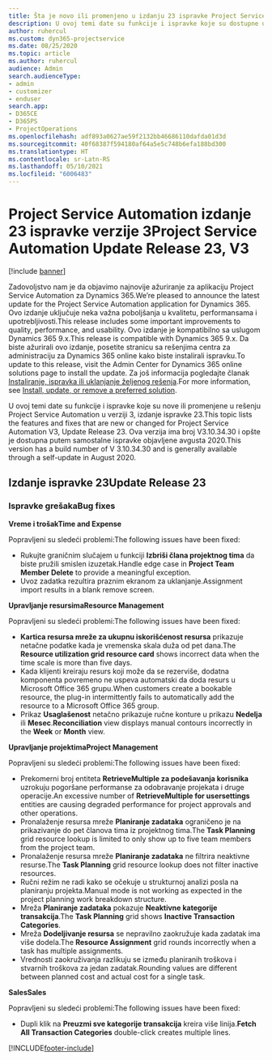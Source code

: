 ```yaml
---
title: Šta je novo ili promenjeno u izdanju 23 ispravke Project Service Automation verzije 3
description: U ovoj temi date su funkcije i ispravke koje su dostupne u izdanju 23 ispravke za Project Service Automation verzije 3.
author: ruhercul
ms.custom: dyn365-projectservice
ms.date: 08/25/2020
ms.topic: article
ms.author: ruhercul
audience: Admin
search.audienceType:
- admin
- customizer
- enduser
search.app:
- D365CE
- D365PS
- ProjectOperations
ms.openlocfilehash: adf893a0627ae59f2132bb46686110dafda01d3d
ms.sourcegitcommit: 40f68387f594180af64a5e5c748b6efa188bd300
ms.translationtype: HT
ms.contentlocale: sr-Latn-RS
ms.lasthandoff: 05/10/2021
ms.locfileid: "6006483"
---
```

# <a name="project-service-automation-update-release-23-v3"></a><span data-ttu-id="80a07-103">Project Service Automation izdanje 23 ispravke verzije 3</span><span class="sxs-lookup"><span data-stu-id="80a07-103">Project Service Automation Update Release 23, V3</span></span>

[!include [banner](../includes/psa-now-project-operations.md)]

<span data-ttu-id="80a07-104">Zadovoljstvo nam je da objavimo najnovije ažuriranje za aplikaciju Project Service Automation za Dynamics 365.</span><span class="sxs-lookup"><span data-stu-id="80a07-104">We’re pleased to announce the latest update for the Project Service Automation application for Dynamics 365.</span></span> <span data-ttu-id="80a07-105">Ovo izdanje uključuje neka važna poboljšanja u kvalitetu, performansama i upotrebljivosti.</span><span class="sxs-lookup"><span data-stu-id="80a07-105">This release includes some important improvements to quality, performance, and usability.</span></span> <span data-ttu-id="80a07-106">Ovo izdanje je kompatibilno sa uslugom Dynamics 365 9.x.</span><span class="sxs-lookup"><span data-stu-id="80a07-106">This release is compatible with Dynamics 365 9.x.</span></span> <span data-ttu-id="80a07-107">Da biste ažurirali ovo izdanje, posetite stranicu sa rešenjima centra za administraciju za Dynamics 365 online kako biste instalirali ispravku.</span><span class="sxs-lookup"><span data-stu-id="80a07-107">To update to this release, visit the Admin Center for Dynamics 365 online solutions page to install the update.</span></span> <span data-ttu-id="80a07-108">Za još informacija pogledajte članak [Instaliranje, ispravka ili uklanjanje željenog rešenja](/power-platform/admin/install-remove-preferred-solution).</span><span class="sxs-lookup"><span data-stu-id="80a07-108">For more information, see [Install, update, or remove a preferred solution](/power-platform/admin/install-remove-preferred-solution).</span></span>

<span data-ttu-id="80a07-109">U ovoj temi date su funkcije i ispravke koje su nove ili promenjene u rešenju Project Service Automation u verziji 3, izdanje ispravke 23.</span><span class="sxs-lookup"><span data-stu-id="80a07-109">This topic lists the features and fixes that are new or changed for Project Service Automation V3, Update Release 23.</span></span> <span data-ttu-id="80a07-110">Ova verzija ima broj V3.10.34.30 i opšte je dostupna putem samostalne ispravke objavljene avgusta 2020.</span><span class="sxs-lookup"><span data-stu-id="80a07-110">This version has a build number of V 3.10.34.30 and is generally available through a self-update in August 2020.</span></span>

## <a name="update-release-23"></a><span data-ttu-id="80a07-111">Izdanje ispravke 23</span><span class="sxs-lookup"><span data-stu-id="80a07-111">Update Release 23</span></span>

### <a name="bug-fixes"></a><span data-ttu-id="80a07-112">Ispravke grešaka</span><span class="sxs-lookup"><span data-stu-id="80a07-112">Bug fixes</span></span>

<span data-ttu-id="80a07-113">**Vreme i trošak**</span><span class="sxs-lookup"><span data-stu-id="80a07-113">**Time and Expense**</span></span>

<span data-ttu-id="80a07-114">Popravljeni su sledeći problemi:</span><span class="sxs-lookup"><span data-stu-id="80a07-114">The following issues have been fixed:</span></span>
- <span data-ttu-id="80a07-115">Rukujte graničnim slučajem u funkciji **Izbriši člana projektnog tima** da biste pružili smislen izuzetak.</span><span class="sxs-lookup"><span data-stu-id="80a07-115">Handle edge case in **Project Team Member Delete** to provide a meaningful exception.</span></span>
- <span data-ttu-id="80a07-116">Uvoz zadatka rezultira praznim ekranom za uklanjanje.</span><span class="sxs-lookup"><span data-stu-id="80a07-116">Assignment import results in a blank remove screen.</span></span>

<span data-ttu-id="80a07-117">**Upravljanje resursima**</span><span class="sxs-lookup"><span data-stu-id="80a07-117">**Resource Management**</span></span>

<span data-ttu-id="80a07-118">Popravljeni su sledeći problemi:</span><span class="sxs-lookup"><span data-stu-id="80a07-118">The following issues have been fixed:</span></span>

- <span data-ttu-id="80a07-119">**Kartica resursa mreže za ukupnu iskorišćenost resursa** prikazuje netačne podatke kada je vremenska skala duža od pet dana.</span><span class="sxs-lookup"><span data-stu-id="80a07-119">The **Resource utilization grid resource card** shows incorrect data when the time scale is more than five days.</span></span>
- <span data-ttu-id="80a07-120">Kada klijenti kreiraju resurs koji može da se rezerviše, dodatna komponenta povremeno ne uspeva automatski da doda resurs u Microsoft Office 365 grupu.</span><span class="sxs-lookup"><span data-stu-id="80a07-120">When customers create a bookable resource, the plug-in intermittently fails to automatically add the resource to a Microsoft Office 365 group.</span></span>
- <span data-ttu-id="80a07-121">Prikaz **Usaglašenost** netačno prikazuje ručne konture u prikazu **Nedelja** ili **Mesec**.</span><span class="sxs-lookup"><span data-stu-id="80a07-121">**Reconciliation** view displays manual contours incorrectly in the **Week** or **Month** view.</span></span>

<span data-ttu-id="80a07-122">**Upravljanje projektima**</span><span class="sxs-lookup"><span data-stu-id="80a07-122">**Project Management**</span></span>

<span data-ttu-id="80a07-123">Popravljeni su sledeći problemi:</span><span class="sxs-lookup"><span data-stu-id="80a07-123">The following issues have been fixed:</span></span>

- <span data-ttu-id="80a07-124">Prekomerni broj entiteta **RetrieveMultiple za podešavanja korisnika** uzrokuju pogoršane performanse za odobravanje projekata i druge operacije.</span><span class="sxs-lookup"><span data-stu-id="80a07-124">An excessive number of **RetrieveMultiple for usersettings** entities are causing degraded performance for project approvals and other operations.</span></span>
- <span data-ttu-id="80a07-125">Pronalaženje resursa mreže **Planiranje zadataka** ograničeno je na prikazivanje do pet članova tima iz projektnog tima.</span><span class="sxs-lookup"><span data-stu-id="80a07-125">The **Task Planning** grid resource lookup is limited to only show up to five team members from the project team.</span></span> 
- <span data-ttu-id="80a07-126">Pronalaženje resursa mreže **Planiranje zadataka** ne filtrira neaktivne resurse.</span><span class="sxs-lookup"><span data-stu-id="80a07-126">The **Task Planning** grid resource lookup does not filter inactive resources.</span></span>
- <span data-ttu-id="80a07-127">Ručni režim ne radi kako se očekuje u strukturnoj analizi posla na planiranju projekta.</span><span class="sxs-lookup"><span data-stu-id="80a07-127">Manual mode is not working as expected in the project planning work breakdown structure.</span></span>
- <span data-ttu-id="80a07-128">Mreža **Planiranje zadataka** pokazuje **Neaktivne kategorije transakcija**.</span><span class="sxs-lookup"><span data-stu-id="80a07-128">The **Task Planning** grid shows **Inactive Transaction Categories**.</span></span>
- <span data-ttu-id="80a07-129">Mreža **Dodeljivanje resursa** se nepravilno zaokružuje kada zadatak ima više dodela.</span><span class="sxs-lookup"><span data-stu-id="80a07-129">The **Resource Assignment** grid rounds incorrectly when a task has multiple assignments.</span></span>
- <span data-ttu-id="80a07-130">Vrednosti zaokruživanja razlikuju se između planiranih troškova i stvarnih troškova za jedan zadatak.</span><span class="sxs-lookup"><span data-stu-id="80a07-130">Rounding values are different between planned cost and actual cost for a single task.</span></span>

<span data-ttu-id="80a07-131">**Sales**</span><span class="sxs-lookup"><span data-stu-id="80a07-131">**Sales**</span></span>

<span data-ttu-id="80a07-132">Popravljeni su sledeći problemi:</span><span class="sxs-lookup"><span data-stu-id="80a07-132">The following issues have been fixed:</span></span>

- <span data-ttu-id="80a07-133">Dupli klik na **Preuzmi sve kategorije transakcija** kreira više linija.</span><span class="sxs-lookup"><span data-stu-id="80a07-133">**Fetch All Transaction Categories** double-click creates multiple lines.</span></span>


[!INCLUDE[footer-include](../includes/footer-banner.md)]